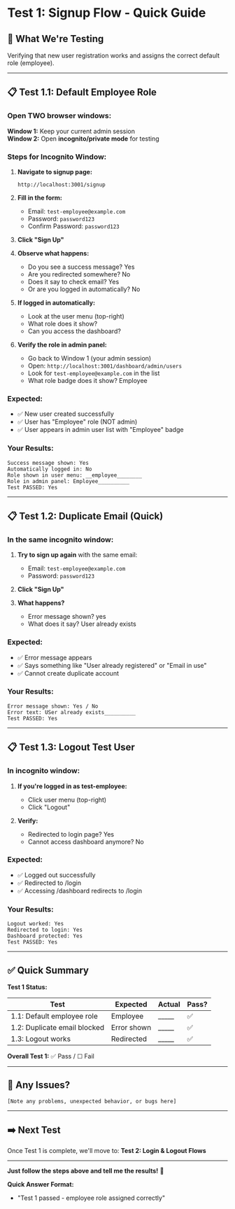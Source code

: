 # Test 1: Signup Flow - Quick Guide

## 🎯 What We're Testing
Verifying that new user registration works and assigns the correct default role (employee).

---

## 📋 Test 1.1: Default Employee Role

### **Open TWO browser windows:**

**Window 1:** Keep your current admin session  
**Window 2:** Open **incognito/private mode** for testing

### **Steps for Incognito Window:**

1. **Navigate to signup page:**
   ```
   http://localhost:3001/signup
   ```

2. **Fill in the form:**
   - Email: `test-employee@example.com`
   - Password: `password123`
   - Confirm Password: `password123`

3. **Click "Sign Up"**

4. **Observe what happens:**
   - Do you see a success message? Yes
   - Are you redirected somewhere? No
   - Does it say to check email? Yes
   - Or are you logged in automatically? No

5. **If logged in automatically:**
   - Look at the user menu (top-right)
   - What role does it show?
   - Can you access the dashboard?

6. **Verify the role in admin panel:**
   - Go back to Window 1 (your admin session)
   - Open: `http://localhost:3001/dashboard/admin/users`
   - Look for `test-employee@example.com` in the list
   - What role badge does it show? Employee

### **Expected:**
- ✅ New user created successfully
- ✅ User has "Employee" role (NOT admin)
- ✅ User appears in admin user list with "Employee" badge

### **Your Results:**
```
Success message shown: Yes
Automatically logged in: No
Role shown in user menu: __employee________
Role in admin panel: Employee__________
Test PASSED: Yes
```

---

## 📋 Test 1.2: Duplicate Email (Quick)

### **In the same incognito window:**

1. **Try to sign up again** with the same email:
   - Email: `test-employee@example.com`
   - Password: `password123`

2. **Click "Sign Up"**

3. **What happens?**
   - Error message shown? yes
   - What does it say? User already exists

### **Expected:**
- ✅ Error message appears
- ✅ Says something like "User already registered" or "Email in use"
- ✅ Cannot create duplicate account

### **Your Results:**
```
Error message shown: Yes / No
Error text: USer already exists__________
Test PASSED: Yes
```

---

## 📋 Test 1.3: Logout Test User

### **In incognito window:**

1. **If you're logged in as test-employee:**
   - Click user menu (top-right)
   - Click "Logout"

2. **Verify:**
   - Redirected to login page?  Yes
   - Cannot access dashboard anymore? No

### **Expected:**
- ✅ Logged out successfully
- ✅ Redirected to /login
- ✅ Accessing /dashboard redirects to /login

### **Your Results:**
```
Logout worked: Yes
Redirected to login: Yes
Dashboard protected: Yes
Test PASSED: Yes
```

---

## ✅ Quick Summary

**Test 1 Status:**

| Test | Expected | Actual | Pass? |
|------|----------|--------|-------|
| 1.1: Default employee role | Employee | _____ | ✅ |
| 1.2: Duplicate email blocked | Error shown | _____ | ✅ |
| 1.3: Logout works | Redirected | _____ | ✅ |

**Overall Test 1:** ✅ Pass / ☐ Fail

---

## 🐛 Any Issues?

```
[Note any problems, unexpected behavior, or bugs here]
```

---

## ➡️ Next Test

Once Test 1 is complete, we'll move to:
**Test 2: Login & Logout Flows**

---

**Just follow the steps above and tell me the results!** 🧪

**Quick Answer Format:**
- "Test 1 passed - employee role assigned correctly"
